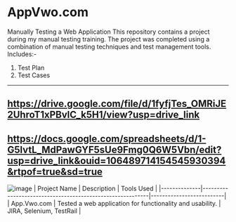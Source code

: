 # AppVwo.com
Manually Testing a Web Application
This repository contains a project during my manual testing training. The project was completed using a combination of manual testing techniques and test management tools.
Includes:-
1. Test Plan
2. Test Cases
----------------------------------
https://drive.google.com/file/d/1fyfjTes_OMRiJE2UhroT1xPBvlC_k5H1/view?usp=drive_link
----------------------------------
https://docs.google.com/spreadsheets/d/1-G5lvtL_MdPawGYF5sUe9Fmg0Q6W5Vbn/edit?usp=drive_link&ouid=106489714154545930394&rtpof=true&sd=true
----------------------------------
![image](https://github.com/Ratul-Tester/AppVwo.com/assets/167166555/4a7068e3-bf74-41d6-a569-83110f1593d8)
| Project Name |                       Description                         |        Tools Used        |
|--------------|-----------------------------------------------------------|--------------------------|
| App.Vwo.com  | Tested a web application for functionality and usability. | JIRA, Selenium, TestRail |
